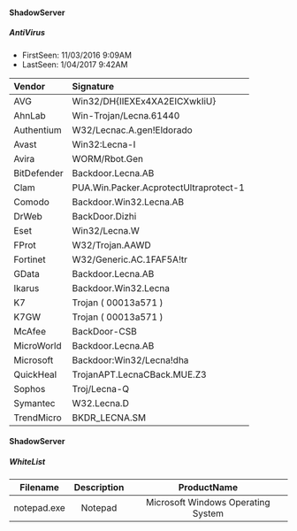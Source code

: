 #### ShadowServer
##### AntiVirus
 - FirstSeen: 11/03/2016 9:09AM
 - LastSeen: 1/04/2017 9:42AM

| Vendor          | Signature        |
|:----------------|:-----------------|
| AVG | Win32/DH{IIEXEx4XA2EICXwkIiU} |
| AhnLab | Win-Trojan/Lecna.61440 |
| Authentium | W32/Lecnac.A.gen!Eldorado |
| Avast | Win32:Lecna-I |
| Avira | WORM/Rbot.Gen |
| BitDefender | Backdoor.Lecna.AB |
| Clam | PUA.Win.Packer.AcprotectUltraprotect-1 |
| Comodo | Backdoor.Win32.Lecna.AB |
| DrWeb | BackDoor.Dizhi |
| Eset | Win32/Lecna.W |
| FProt | W32/Trojan.AAWD |
| Fortinet | W32/Generic.AC.1FAF5A!tr |
| GData | Backdoor.Lecna.AB |
| Ikarus | Backdoor.Win32.Lecna |
| K7 | Trojan ( 00013a571 ) |
| K7GW | Trojan ( 00013a571 ) |
| McAfee | BackDoor-CSB |
| MicroWorld | Backdoor.Lecna.AB |
| Microsoft | Backdoor:Win32/Lecna!dha |
| QuickHeal | TrojanAPT.LecnaCBack.MUE.Z3 |
| Sophos | Troj/Lecna-Q |
| Symantec | W32.Lecna.D |
| TrendMicro | BKDR_LECNA.SM |

#### ShadowServer

##### WhiteList
| Filename      | Description      | ProductName      |
|:-------------:|:----------------:|:----------------:|
| notepad.exe | Notepad | Microsoft Windows Operating System |


